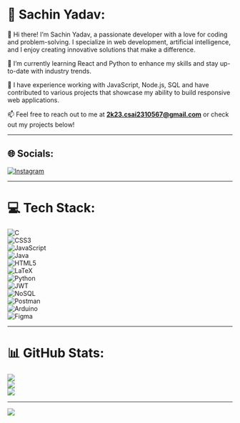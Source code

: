 # 💫 Sachin Yadav:
👋 Hi there! I’m Sachin Yadav, a passionate developer with a love for coding and problem-solving. I specialize in web development, artificial intelligence, and I enjoy creating innovative solutions that make a difference.  

🌱 I’m currently learning React and Python to enhance my skills and stay up-to-date with industry trends.  

💼 I have experience working with JavaScript, Node.js, SQL and have contributed to various projects that showcase my ability to build responsive web applications.  

📫 Feel free to reach out to me at **2k23.csai2310567@gmail.com** or check out my projects below!  

---

## 🌐 Socials:
[![Instagram](https://img.shields.io/badge/Instagram-%23E4405F.svg?logo=Instagram&logoColor=white)](https://instagram.com/brutalsachin)  

---

# 💻 Tech Stack:
![C](https://img.shields.io/badge/c-%2300599C.svg?style=for-the-badge&logo=c&logoColor=white)  
![CSS3](https://img.shields.io/badge/css3-%231572B6.svg?style=for-the-badge&logo=css3&logoColor=white)  
![JavaScript](https://img.shields.io/badge/javascript-%23323330.svg?style=for-the-badge&logo=javascript&logoColor=%23F7DF1E)  
![Java](https://img.shields.io/badge/java-%23ED8B00.svg?style=for-the-badge&logo=openjdk&logoColor=white)  
![HTML5](https://img.shields.io/badge/html5-%23E34F26.svg?style=for-the-badge&logo=html5&logoColor=white)  
![LaTeX](https://img.shields.io/badge/latex-%23008080.svg?style=for-the-badge&logo=latex&logoColor=white)  
![Python](https://img.shields.io/badge/python-3670A0?style=for-the-badge&logo=python&logoColor=ffdd54)  
![JWT](https://img.shields.io/badge/JWT-black?style=for-the-badge&logo=JSON%20web%20tokens)  
![NoSQL](https://img.shields.io/badge/NoSQL-%234ea94b.svg?style=for-the-badge&logo=mongodb&logoColor=white)  
![Postman](https://img.shields.io/badge/Postman-FF6C37?style=for-the-badge&logo=postman&logoColor=white)  
![Arduino](https://img.shields.io/badge/-Arduino-00979D?style=for-the-badge&logo=Arduino&logoColor=white)  
![Figma](https://img.shields.io/badge/figma-%23F24E1E.svg?style=for-the-badge&logo=figma&logoColor=white)  

---

# 📊 GitHub Stats:
![](https://github-readme-stats.vercel.app/api?username=brutalsachin&theme=dark&hide_border=false&include_all_commits=false&count_private=false)  
![](https://github-readme-streak-stats.herokuapp.com/?user=brutalsachin&theme=dark&hide_border=false)  
![](https://github-readme-stats.vercel.app/api/top-langs/?username=brutalsachin&theme=dark&hide_border=false&include_all_commits=false&count_private=false&layout=compact)  

---

[![](https://visitcount.itsvg.in/api?id=brutalsachin&icon=0&color=0)](https://visitcount.itsvg.in)  

<!-- Proudly created with GPRM ( https://gprm.itsvg.in ) -->
